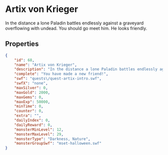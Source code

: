 # Artix von Krieger

In the distance a lone Paladin battles endlessly against a graveyard overflowing with undead. You should go meet him. He looks friendly.

## Properties

```json
{
    "id": 68,
    "name": "Artix von Krieger",
    "description": "In the distance a lone Paladin battles endlessly against a graveyard overflowing with undead. You should go meet him. He looks friendly.",
    "complete": "You have made a new friend!",
    "swf": "quests\/quest-artix-intro.swf",
    "swfX": "none",
    "maxSilver": 0,
    "maxGold": 2000,
    "maxGems": 0,
    "maxExp": 50000,
    "minTime": 0,
    "counter": 0,
    "extra": "",
    "dailyIndex": 0,
    "dailyReward": 0,
    "monsterMinLevel": 12,
    "monsterMaxLevel": 29,
    "monsterType": "Darkness, Nature",
    "monsterGroupSwf": "mset-halloween.swf"
}
```

